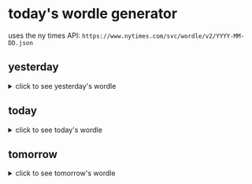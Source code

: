 # today's wordle generator

uses the ny times API: `https://www.nytimes.com/svc/wordle/v2/YYYY-MM-DD.json`

## yesterday

<details>
    <summary>click to see yesterday's wordle</summary>

    drove

</details>

## today

<details>
    <summary>click to see today's wordle</summary>

    zebra

</details>

## tomorrow

<details>
    <summary>click to see tomorrow's wordle</summary>

    buddy

</details>
